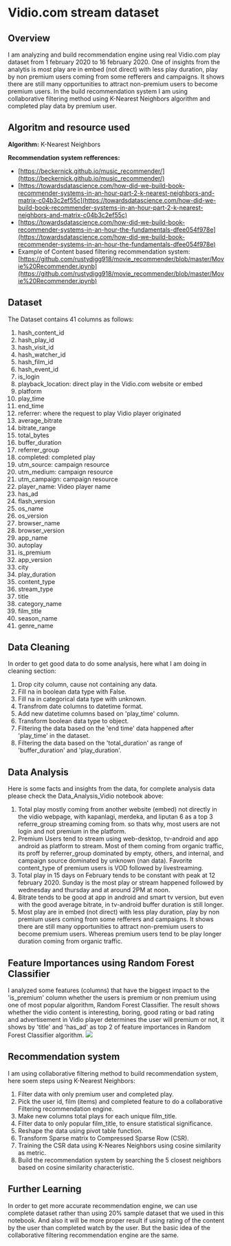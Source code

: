 # Vidio.com stream dataset

## Overview
I am analyzing and build recommendation engine using real Vidio.com play dataset from 1 february 2020 to 16 february 2020. One of insights from the analytis is most play are 
in embed (not direct) with less play duration, play by non premium users coming from some refferers and campaigns. It shows there are still many opportunities to attract 
non-premium users to become premium users. In the build recommendation system I am using collaborative filtering method using K-Nearest Neighbors algorithm and completed play 
data by premium user.

## Algoritm and resource used
**Algorithm:** K-Nearest Neighbors

**Recommendation system refferences:** 
- [https://beckernick.github.io/music_recommender/](https://beckernick.github.io/music_recommender/)
- [https://towardsdatascience.com/how-did-we-build-book-recommender-systems-in-an-hour-part-2-k-nearest-neighbors-and-matrix-c04b3c2ef55c](https://towardsdatascience.com/how-did-we-build-book-recommender-systems-in-an-hour-part-2-k-nearest-neighbors-and-matrix-c04b3c2ef55c)
- [https://towardsdatascience.com/how-did-we-build-book-recommender-systems-in-an-hour-the-fundamentals-dfee054f978e](https://towardsdatascience.com/how-did-we-build-book-recommender-systems-in-an-hour-the-fundamentals-dfee054f978e)
- Example of Content based filtering recommendation system: [https://github.com/rustydigg918/movie_recommender/blob/master/Movie%20Recommender.ipynb](https://github.com/rustydigg918/movie_recommender/blob/master/Movie%20Recommender.ipynb)

## Dataset
The Dataset contains 41 columns as follows:
1. hash_content_id
2. hash_play_id
3. hash_visit_id
4. hash_watcher_id
5. hash_film_id
6. hash_event_id
7. is_login
8. playback_location: direct play in the Vidio.com website or embed
9. platform
10. play_time
11. end_time 
12. referrer: where the request to play Vidio player originated
13. average_bitrate
14. bitrate_range
15. total_bytes
16. buffer_duration
17. referrer_group
18. completed: completed play
19. utm_source: campaign resource
20. utm_medium: campaign resource
21. utm_campaign: campaign resource
22. player_name: Video player name
23. has_ad
24. flash_version
25. os_name
26. os_version
27. browser_name
28. browser_version 
29. app_name
30. autoplay
31. is_premium
32. app_version
33. city
34. play_duration 
35. content_type
36. stream_type
37. title
38. category_name
39. film_title
40. season_name
41. genre_name

## Data Cleaning
In order to get good data to do some analysis, here what I am doing in cleaning section:
1. Drop city column, cause not containing any data.
2. Fill na in boolean data type with False.
3. Fill na in categorical data type with unknown.
4. Transfrom date columns to datetime format.
5. Add new datetime columns based on 'play_time' column.
6. Transform boolean data type to object.
7. Filtering the data based on the 'end time' data happened after 'play_time' in the dataset.
8. Filtering the data based on the 'total_duration' as range of 'buffer_duration' and 'play_duration'.

## Data Analysis
Here is some facts and insights from the data, for complete analysis data please check the Data_Analysis_Vidio notebook above:
1. Total play mostly coming from another website (embed) not directly in the vidio webpage, with kapanlagi, merdeka, and liputan 6 as a top 3 referre_group streaming coming from. so thats why, most users are not login and not premium in the platform.
2. Premium Users tend to stream using web-desktop, tv-android and app android as platform to stream. Most of them coming from organic traffic, its proff by referrer_group dominated by empty, others, and internal, and campaign source dominated by unknown (nan data). Favorite content_type of premium users is VOD followed by livestreaming.
3. Total play in 15 days on February tends to be constant with peak at 12 february 2020. Sunday is the most play or stream happened followed by wednesday and thursday and at around 2PM at noon.
4. Bitrate tends to be good at app in android and smart tv version, but even with the good average bitrate, in tv-android buffer duration is still longer.
5. Most play are in embed (not direct) with less play duration, play by non premium users coming from some refferers and campaigns. It shows there are still many opportunities to attract non-premium users to become premium users. Whereas premium users tend to be play longer duration coming from organic traffic.

## Feature Importances using Random Forest Classifier
I analyzed some features (columns) that have the biggest impact to the 'is_premium' column whether the users is premium  or non premium using one of most popular algorithm, Random Forest Classifier. The result shows whether the vidio content is interesting, boring, good rating or bad rating and advertisement in Vidio player determines the user will premium or not, it shows by 'title' and 'has_ad' as top 2 of feature importances in Random Forest Classifier algorithm.
![](https://github.com/RodzanIskandar/Vidio_stream_dataset/blob/main/images/feature%20importance.png)

## Recommendation system
I am using collaborative filtering method to build recommendation system, here soem steps using K-Nearest Neighbors:
1. Filter data with only premium user and completed play.
2. Pick the user id, film (items) and completed feature to do a collaborative Filtering recommendation engine.
3. Make new columns total plays for each unique film_title.
4. Filter data to only popular film_title, to ensure statistical significance.
5. Reshape the data using pivot table function.
6. Transform Sparse matrix to Compressed Sparse Row (CSR).
7. Training the CSR data using K-Neares Neighbors using cosine similarity as metric.
8. Build the recommendation system by searching the 5 closest neighbors based on cosine similarity characteristic.

## Further Learning
In order to get more accurate recommendation engine, we can use complete dataset rather than using 20% sample dataset that we used in this notebook. And also it will be more proper result if using rating of the content by the user than completed watch by the user. But the basic idea of the collaborative filtering recommendation engine are the same.
